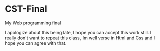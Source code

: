 # CST-Final
My Web programming final 


I apologize about this being late, I hope you can accept this work still. I really don't want to repeat this class, Im well verse in Html and Css and I hope you can agree with that. 

